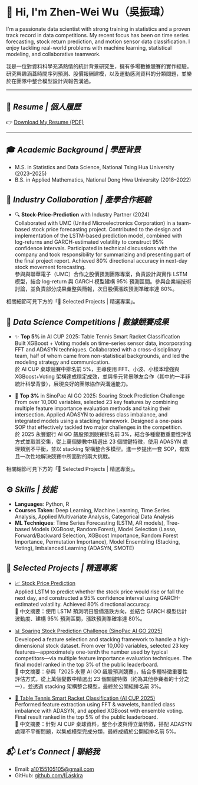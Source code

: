 # 👋 Hi, I'm Zhen-Wei Wu（吳振瑋）

I'm a passionate data scientist with strong training in statistics and a proven track record in data competitions. My recent focus has been on time series forecasting, stock return prediction, and motion sensor data classification. I enjoy tackling real-world problems with machine learning, statistical modeling, and collaborative teamwork.

我是一位對資料科學充滿熱情的統計背景研究生，擁有多場數據競賽的實作經驗。研究興趣涵蓋時間序列預測、股價報酬建模，以及運動感測資料的分類問題，並樂於在團隊中整合模型設計與報告溝通。

---

## 📄 *Resume | 個人履歷*

👉 [Download My Resume (PDF)](./吳振瑋數據履歷第二版.pdf)

---

## 🎓 *Academic Background | 學歷背景*

- M.S. in Statistics and Data Science, National Tsing Hua University (2023–2025)
- B.S. in Applied Mathematics, National Dong Hwa University (2018–2022)

## 🤝 *Industry Collaboration | 產學合作經驗*

- 🔍 **Stock-Price-Prediction** with Industry Partner (2024)  
  Collaborated with UMC (United Microelectronics Corporation) in a team-based stock price forecasting project. Contributed to the design and implementation of the LSTM-based prediction model, combined with log-returns and GARCH-estimated volatility to construct 95% confidence intervals. Participated in technical discussions with the company and took responsibility for summarizing and presenting part of the final project report. Achieved 80% directional accuracy in next-day stock movement forecasting.  
  參與與聯華電子（UMC）合作之股價預測團隊專案，負責設計與實作 LSTM 模型，結合 log-return 與 GARCH 模型建構 95% 預測區間。參與企業端技術討論，並負責部分成果彙整與簡報，次日股價漲跌預測準確率達 80%。




相關細節可見下方的「📂 Selected Projects | 精選專案」。

## 🎯 *Data Science Competitions | 數據競賽成果*

- ✨ **Top 5%** in AI CUP 2025: Table Tennis Smart Racket Classification
  Built XGBoost + Voting models on time-series sensor data, incorporating FFT and ADASYN techniques. Collaborated with a cross-disciplinary team, half of whom came from non-statistical backgrounds, and led the modeling strategy and communication.  
  於 AI CUP 桌球競賽中排名前 5%，主導使用 FFT、小波、小樣本增強與 XGBoost+Voting 架構達成穩定成效，並與多元背景隊友合作（其中約一半非統計科學背景），展現良好的團隊協作與溝通能力。

- 🌟 **Top 3%** in SinoPac AI GO 2025: Soaring Stock Prediction Challenge  
  From over 10,000 variables, selected 23 key features by combining multiple feature importance evaluation methods and taking their intersection. Applied ADASYN to address class imbalance, and integrated models using a stacking framework. Designed a one-pass SOP that effectively tackled two major challenges in the competition.  
  於 2025 永豐銀行 AI GO 飆股預測競賽排名前 3%，結合多種變數重要性評估方式並取其交集，從上萬個變數中精選出 23 個關鍵特徵，使用 ADASYN 處理類別不平衡，並以 stacking 架構整合多模型。進一步提出一套 SOP，有效且一次性地解決競賽中所面對的兩大挑戰。

相關細節可見下方的「📂 Selected Projects | 精選專案」。

## ⚙️ *Skills | 技能*

- **Languages**: Python, R  
- **Courses Taken**: Deep Learning, Machine Learning, Time Series Analysis, Applied Multivariate Analysis, Categorical Data Analysis  
- **ML Techniques**: Time Series Forecasting (LSTM, AR models), Tree-based Models (XGBoost, Random Forest), Model Selection (Lasso, Forward/Backward Selection, XGBoost Importance, Random Forest Importance, Permutation Importance), Model Ensembling (Stacking, Voting), Imbalanced Learning (ADASYN, SMOTE)  


## 📂 *Selected Projects | 精選專案*

- [📈 Stock Price Prediction](https://github.com/ILaskira/Stock-Price-Prediction)  
  Applied LSTM to predict whether the stock price would rise or fall the next day, and constructed a 95% confidence interval using GARCH-estimated volatility. Achieved 80% directional accuracy.  
  📌 中文摘要：使用 LSTM 預測明日股價漲跌方向，並結合 GARCH 模型估計波動度、建構 95% 預測區間，漲跌預測準確率達 80%。

- [📊 Soaring Stock Prediction Challenge (SinoPac AI GO 2025)](https://github.com/ILaskira/Soaring-Stock-Prediction-Challenge)  
  Developed a feature selection and stacking framework to handle a high-dimensional stock dataset. From over 10,000 variables, selected 23 key features—approximately one-tenth the number used by typical competitors—via multiple feature importance evaluation techniques. The final model ranked in the top 3% of the public leaderboard.  
  📌 中文摘要：參與「2025 永豐 AI GO 飆股預測競賽」，結合多種特徵重要性評估方式，從上萬個變數中精選出 23 個關鍵特徵（約為其他參賽者的十分之一），並透過 stacking 架構整合模型，最終於公開組排名前 3%。

- [🏓 Table Tennis Smart Racket Classification (AI CUP 2025)](https://github.com/ILaskira/Table-Tennis-Smart-Racket-Classification)  
  Performed feature extraction using FFT & wavelets, handled class imbalance with ADASYN, and applied XGBoost with ensemble voting. Final result ranked in the top 5% of the public leaderboard.  
  📌 中文摘要：針對 AI CUP 桌球資料，整合小波與傅立葉特徵，搭配 ADASYN 處理不平衡問題，以集成模型完成分類，最終成績於公開組排名前 5%。

## 📬 *Let's Connect | 聯絡我*

- Email: [a10155105105@gmail.com](mailto:a10155105105@gmail.com)
- GitHub: [github.com/ILaskira](https://github.com/ILaskira)
